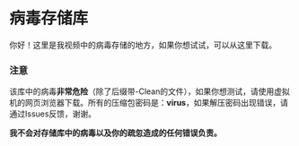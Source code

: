 # 病毒存储库
你好！这里是我视频中的病毒存储的地方，如果你想试试，可以从这里下载。
### 注意
该库中的病毒**非常危险**（除了后缀带-Clean的文件），如果你想测试，请使用虚拟机的网页浏览器下载。所有的压缩包密码是：**virus**，如果解压密码出现错误，请通过Issues反馈，谢谢。

**我不会对存储库中的病毒以及你的疏忽造成的任何错误负责。**
